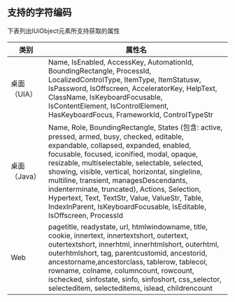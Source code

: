 
## 支持的字符编码

下表列出IUiObject元素所支持获取的属性

| 类别 | 属性名 |
| --- | --- |
| 桌面 （UIA） |Name, IsEnabled, AccessKey, AutomationId, BoundingRectangle,  ProcessId, LocalizedControlType, ItemType, ItemStatusw, IsPassword, IsOffscreen, AcceleratorKey, HelpText, ClassName, IsKeyboardFocusable, IsContentElement, IsControlElement, HasKeyboardFocus, FrameworkId, ControlTypeStr |
| 桌面 （Java） |Name, Role, BoundingRectangle, States (包含: active, pressed, armed, busy, checked, editable, expandable, collapsed, expanded, enabled, focusable, focused, iconified, modal, opaque, resizable, multiselectable, selectable, selected, showing, visible, vertical, horizontal, singleline, multiline, transient, managesDescendants, indenterminate, truncated), Actions, Selection, Hypertext, Text, TextStr, Value, ValueStr, Table, IndexInParent, IsKeyboardFocusable, IsEditable, IsOffscreen, ProcessId |
| Web |pagetitle, readystate, url, htmlwindowname, title, cookie, innertext, innertextshort, outertext, outertextshort, innerhtml, innerhtmlshort, outerhtml, outerhtmlshort, tag, parentcustomid, ancestorid, ancestorname,ancestorclass, tablerow, tablecol, rowname, colname, columncount, rowcount, ischecked, sinfostate, sinfo, sinfoshort, css_selector, selecteditem, selecteditems, islead, childrencount |


